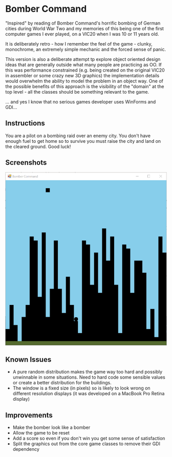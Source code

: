 ﻿# Bomber Command
"Inspired" by reading of Bomber Command's horrific bombing of German cities during World War Two and my memories of this being one of the first computer games I ever played, on a VIC20 when I was 10 or 11 years old.

It is deliberately retro - how I remember the feel of the game - clunky, monochrome, an extremely simple mechanic and the forced sense of panic.

This version is also a deliberate attempt tp explore object oriented design ideas that are generally outside what many people are practicing as OO. If this was performance constrained (e.g. being created on the original VIC20 in assembler or some crazy new 3D graphics) the implementation details would overwhelm the ability to model the problem in an object way. One of the possible benefits of this approach is the visibility of the "domain" at the top level - all the classes should be something relevant to the game.

... and yes I know that no serious games developer uses WinForms and GDI... 

## Instructions
You are a pilot on a bombing raid over an enemy city. You don't have enough fuel to get home so to survive you must raise the city and land on the cleared ground. Good luck!

## Screenshots

![Screenshot](screenshot.png)

## Known Issues
* A pure random distribution makes the game way too hard and possibly unwinnable in some situations. Need to hard code some sensible values or create a better distribution for the buildings.
* The window is a fixed size (in pixels) so is likely to look wrong on different resolution displays (it was developed on a MacBook Pro Retina display)

## Improvements
* Make the bomber look like a bomber
* Allow the game to be reset
* Add a score so even if you don't win you get some sense of satisfaction
* Split the graphics out from the core game classes to remove their GDI dependency

